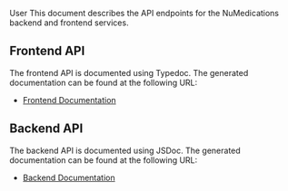 User
This document describes the API endpoints for the NuMedications backend and frontend services.

## Frontend API

The frontend API is documented using Typedoc. The generated documentation can be found at the following URL:

- [Frontend Documentation](https://002747014_Dinesh.github.io/SoftwareEngineeringCSYE7230/frontend/index.html)

## Backend API

The backend API is documented using JSDoc. The generated documentation can be found at the following URL:


- [Backend Documentation](https://002747014_Dinesh.github.io/SoftwareEngineeringCSYE7230/backend/index.html)

